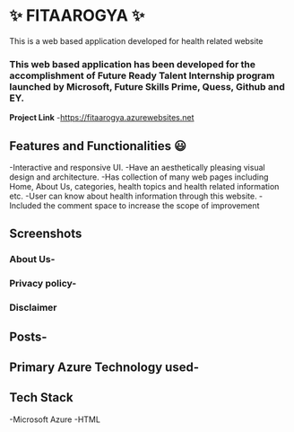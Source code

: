 # ✨ FITAAROGYA ✨
This is a web based application developed for health related website

### This web based application has been developed for the accomplishment of Future Ready Talent Internship program launched by Microsoft, Future Skills Prime, Quess, Github and EY.
**Project Link** -https://fitaarogya.azurewebsites.net

## Features and Functionalities 😃
-Interactive and responsive UI.
-Have an aesthetically pleasing visual design and architecture.
-Has collection of many web pages including Home, About Us, categories, health topics and health related information etc.
-User can know about health information through this website.
-Included the comment space to increase the scope of improvement

## Screenshots



### About Us-


### Privacy policy-


### Disclaimer


## Posts-




## Primary Azure Technology used-



## Tech Stack 
-Microsoft Azure
-HTML
